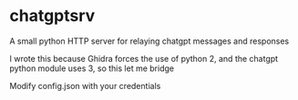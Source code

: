 # chatgptsrv
A small python HTTP server for relaying chatgpt messages and responses

I wrote this because Ghidra forces the use of python 2, and the chatgpt python module uses 3, so this let me bridge
 
Modify config.json with your credentials

